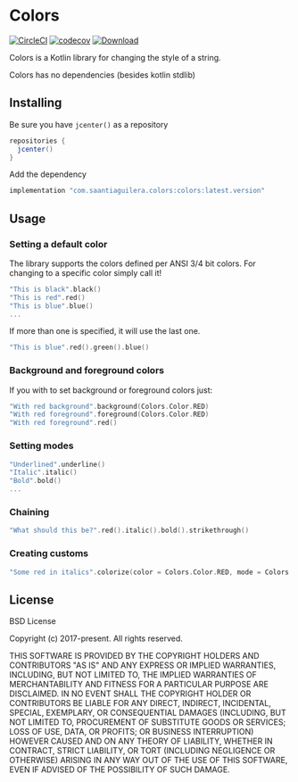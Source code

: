 # Colors

[![CircleCI](https://circleci.com/gh/saantiaguilera/kotlin-api-colors/tree/master.svg?style=svg)](https://circleci.com/gh/saantiaguilera/kotlin-api-colors/tree/master) [![codecov](https://codecov.io/gh/saantiaguilera/kotlin-api-colors/branch/master/graph/badge.svg)](https://codecov.io/gh/saantiaguilera/kotlin-api-colors) [ ![Download](https://api.bintray.com/packages/saantiaguilera/maven/com.saantiaguilera.colors.colors/images/download.svg) ](https://bintray.com/saantiaguilera/maven/com.saantiaguilera.colors.colors/_latestVersion)

Colors is a Kotlin library for changing the style of a string.

Colors has no dependencies (besides kotlin stdlib)

## Installing

Be sure you have `jcenter()` as a repository
```gradle
repositories {
  jcenter()
}
```

Add the dependency
```gradle
implementation "com.saantiaguilera.colors:colors:latest.version"
```

## Usage

### Setting a default color

The library supports the colors defined per ANSI 3/4 bit colors. For changing to a specific color simply call it!

```kotlin
"This is black".black()
"This is red".red()
"This is blue".blue()
...
```

If more than one is specified, it will use the last one.
```kotlin
"This is blue".red().green().blue()
```

### Background and foreground colors

If you with to set background or foreground colors just:
```kotlin
"With red background".background(Colors.Color.RED)
"With red foreground".foreground(Colors.Color.RED)
"With red foreground".red()
```

### Setting modes

```kotlin
"Underlined".underline()
"Italic".italic()
"Bold".bold()
...
```

### Chaining

```kotlin
"What should this be?".red().italic().bold().strikethrough()
```

### Creating customs
```kotlin
"Some red in italics".colorize(color = Colors.Color.RED, mode = Colors.Mode.ITALIC)
```

## License

BSD License

Copyright (c) 2017-present. All rights reserved.

THIS SOFTWARE IS PROVIDED BY THE COPYRIGHT HOLDERS AND CONTRIBUTORS "AS IS" AND ANY EXPRESS OR IMPLIED WARRANTIES, INCLUDING, BUT NOT LIMITED TO, THE IMPLIED WARRANTIES OF MERCHANTABILITY AND FITNESS FOR A PARTICULAR PURPOSE ARE DISCLAIMED. IN NO EVENT SHALL THE COPYRIGHT HOLDER OR CONTRIBUTORS BE LIABLE FOR ANY DIRECT, INDIRECT, INCIDENTAL, SPECIAL, EXEMPLARY, OR CONSEQUENTIAL DAMAGES (INCLUDING, BUT NOT LIMITED TO, PROCUREMENT OF SUBSTITUTE GOODS OR SERVICES; LOSS OF USE, DATA, OR PROFITS; OR BUSINESS INTERRUPTION) HOWEVER CAUSED AND ON ANY THEORY OF LIABILITY, WHETHER IN CONTRACT, STRICT LIABILITY, OR TORT (INCLUDING NEGLIGENCE OR OTHERWISE) ARISING IN ANY WAY OUT OF THE USE OF THIS SOFTWARE, EVEN IF ADVISED OF THE POSSIBILITY OF SUCH DAMAGE.
